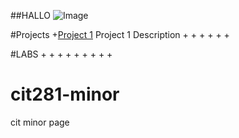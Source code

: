##HALLO
<img src = "https://images.unsplash.com/photo-1685988755140-263e9d8b2fb1?ixlib=rb-4.0.3&ixid=M3wxMjA3fDB8MHxwaG90by1wYWdlfHx8fGVufDB8fHx8fA%3D%3D&auto=format&fit=crop&w=1587&q=80" alt="Image" >

#Projects
+[Project 1](url) Project 1 Description
+
+
+
+
+
+

#LABS
+
+
+
+
+
+
+
+
+
# cit281-minor
cit minor page
